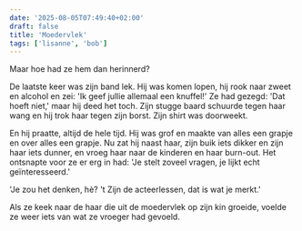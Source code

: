 ```yaml
---
date: '2025-08-05T07:49:40+02:00'
draft: false
title: 'Moedervlek'
tags: ['lisanne', 'bob']
---
```


Maar hoe had ze hem dan herinnerd? 

De laatste keer was zijn band lek. Hij was komen lopen, hij rook naar zweet en alcohol en zei: 'Ik geef jullie allemaal een knuffel!' Ze had gezegd: 'Dat hoeft niet,' maar hij deed het toch. Zijn stugge baard schuurde tegen haar wang en hij trok haar tegen zijn borst. Zijn shirt was doorweekt.

En hij praatte, altijd de hele tijd. Hij was grof en maakte van alles een grapje en over alles een grapje. Nu zat hij naast haar, zijn buik iets dikker en zijn haar iets dunner, en vroeg haar naar de kinderen en haar burn-out. Het ontsnapte voor ze er erg in had: 'Je stelt zoveel vragen, je lijkt echt geïnteresseerd.'

'Je zou het denken, hè? 't Zijn de acteerlessen, dat is wat je merkt.'

Als ze keek naar de haar die uit de moedervlek op zijn kin groeide, voelde ze weer iets van wat ze vroeger had gevoeld.
